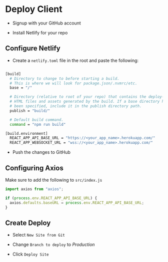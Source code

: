 # Deploy Client

- Signup with your GitHub account

- Install Netlify for your repo


## Configure Netlify

- Create a `netlify.toml` file in the root and paste the following:

```sh

[build]
  # Directory to change to before starting a build. 
  # This is where we will look for package.json/.nvmrc/etc.
  base = "/"

  # Directory (relative to root of your repo) that contains the deploy-ready 
  # HTML files and assets generated by the build. If a base directory has
  # been specified, include it in the publish directory path.
  publish = "build/"

  # Default build command.
  command = "npm run build"

[build.environment]
  REACT_APP_API_BASE_URL = "https://<your_app_name>.herokuapp.com/"
  REACT_APP_WEBSOCKET_URL = "wss://<your_app_name>.herokuapp.com/"
```

- Push the changes to GitHub

## Configuring Axios

Make sure to add the following to `src/index.js`

```js
import axios from "axios";

if (process.env.REACT_APP_API_BASE_URL) {
  axios.defaults.baseURL = process.env.REACT_APP_API_BASE_URL;
}
```
## Create Deploy

- Select `New Site from Git`

- Change `Branch to deploy` to *Production*

- Click `Deploy Site`

